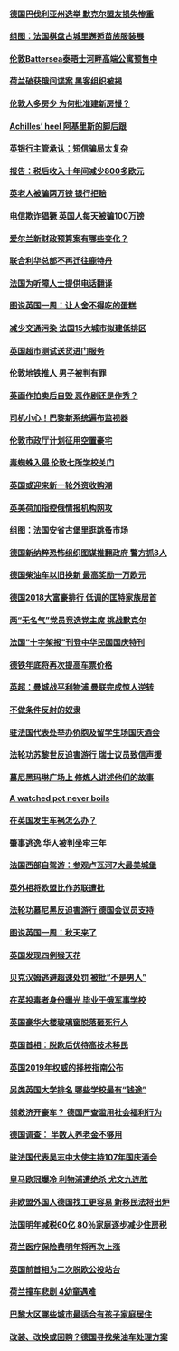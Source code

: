 #### [德国巴伐利亚州选举 默克尔盟友损失惨重](../pages/nsc974/n10783385.md?t=10150034) 

#### [组图：法国棋盘古城里邂逅苗族服装展](../pages/nsc974/n10781596.md?t=10150034) 

#### [伦敦Battersea泰晤士河畔高端公寓预售中](../pages/nsc974/n10780029.md?t=10150034) 

#### [荷兰破获俄间谍案 黑客组织被揭](../pages/nsc974/n10779265.md?t=10150034) 

#### [伦敦人多房少 为何批准建新房慢？](../pages/nsc974/n10779376.md?t=10150034) 

#### [Achilles’ heel 阿基里斯的脚后跟](../pages/nsc974/n10779364.md?t=10150034) 

#### [英银行主管承认：短信骗局太复杂](../pages/nsc974/n10779357.md?t=10150034) 

#### [报告：税后收入十年间减少800多欧元](../pages/nsc974/n10779342.md?t=10150034) 

#### [英老人被骗两万镑 银行拒赔](../pages/nsc974/n10779353.md?t=10150034) 

#### [电信欺诈猖獗 英国人每天被骗100万镑](../pages/nsc974/n10779322.md?t=10150034) 

#### [爱尔兰新财政预算案有哪些变化？](../pages/nsc974/n10779332.md?t=10150034) 

#### [联合利华总部不再迁往鹿特丹](../pages/nsc974/n10779315.md?t=10150034) 

#### [法国为听障人士提供电话翻译](../pages/nsc974/n10776654.md?t=10150034) 

#### [图说英国一周：让人舍不得吃的蛋糕](../pages/nsc974/n10776635.md?t=10150034) 

#### [减少交通污染 法国15大城市拟建低排区](../pages/nsc974/n10776580.md?t=10150034) 

#### [英国超市测试送货进门服务](../pages/nsc974/n10776623.md?t=10150034) 

#### [伦敦地铁推人 男子被判有罪](../pages/nsc974/n10776609.md?t=10150034) 

#### [英画作拍卖后自毁 恶作剧还是作秀？](../pages/nsc974/n10776576.md?t=10150034) 

#### [司机小心！巴黎新系统遍布监视器](../pages/nsc974/n10776510.md?t=10150034) 

#### [伦敦市政厅计划征用空置豪宅](../pages/nsc974/n10776569.md?t=10150034) 

#### [毒蜘蛛入侵 伦敦七所学校关门](../pages/nsc974/n10776564.md?t=10150034) 

#### [英国或迎来新一轮外资收购潮](../pages/nsc974/n10776549.md?t=10150034) 

#### [英美荷加指控俄情报机构网攻](../pages/nsc974/n10776535.md?t=10150034) 

#### [组图：法国安省古堡里逛跳蚤市场](../pages/nsc974/n10775210.md?t=10150034) 

#### [德国新纳粹恐怖组织图谋推翻政府 警方抓8人](../pages/nsc974/n10774321.md?t=10150034) 

#### [德国柴油车以旧换新 最高奖励一万欧元](../pages/nsc974/n10774269.md?t=10150034) 

#### [德国2018大富豪排行 低调的匡特家族居首](../pages/nsc974/n10774023.md?t=10150034) 

#### [两“无名气”党员竞选党主席 挑战默克尔](../pages/nsc974/n10774533.md?t=10150034) 

#### [法国“十字架报”刊登中华民国国庆特刊](../pages/nsc974/n10774543.md?t=10150034) 

#### [德铁年底将再次提高车票价格](../pages/nsc974/n10774155.md?t=10150034) 

#### [英超：曼城战平利物浦 曼联完成惊人逆转](../pages/nsc974/n10773638.md?t=10150034) 

#### [不做条件反射的奴隶](../pages/nsc974/n10771821.md?t=10150034) 

#### [驻法国代表处举办侨胞及留学生场国庆酒会](../pages/nsc974/n10769921.md?t=10150034) 

#### [法轮功苏黎世反迫害游行 瑞士议员致信声援](../pages/nsc974/n10767250.md?t=10150034) 

#### [慕尼黑玛琳广场上 修炼人讲述他们的故事](../pages/nsc974/n10762990.md?t=10150034) 

#### [A watched pot never boils](../pages/nsc974/n10763822.md?t=10150034) 

#### [在英国发生车祸怎么办？](../pages/nsc974/n10763811.md?t=10150034) 

#### [肇事逃逸 华人被判坐牢三年](../pages/nsc974/n10763799.md?t=10150034) 

#### [法国西部自驾游：参观卢瓦河7大最美城堡](../pages/nsc974/n10760218.md?t=10150034) 

#### [英外相将欧盟比作苏联遭批](../pages/nsc974/n10761274.md?t=10150034) 

#### [法轮功慕尼黑反迫害游行 德国会议员支持](../pages/nsc974/n10760664.md?t=10150034) 

#### [图说英国一周：秋天来了](../pages/nsc974/n10761380.md?t=10150034) 

#### [英国发现四例猴天花](../pages/nsc974/n10761362.md?t=10150034) 

#### [贝克汉姆逃避超速处罚 被批“不是男人”](../pages/nsc974/n10761349.md?t=10150034) 

#### [在英投毒者身份曝光 毕业于俄军事学校](../pages/nsc974/n10761338.md?t=10150034) 

#### [英国豪华大楼玻璃窗脱落砸死行人](../pages/nsc974/n10761334.md?t=10150034) 

#### [英国首相：脱欧后优待高技术移民](../pages/nsc974/n10761323.md?t=10150034) 

#### [英国2019年权威的择校指南公布](../pages/nsc974/n10761253.md?t=10150034) 

#### [另类英国大学排名 哪些学校最有“钱途”](../pages/nsc974/n10760972.md?t=10150034) 

#### [领救济开豪车？ 德国严查滥用社会福利行为](../pages/nsc974/n10760730.md?t=10150034) 

#### [德国调查：  半数人养老金不够用](../pages/nsc974/n10760552.md?t=10150034) 

#### [驻法国代表吴志中大使主持107年国庆酒会](../pages/nsc974/n10760458.md?t=10150034) 

#### [皇马欧冠爆冷 利物浦遭绝杀 尤文九连胜](../pages/nsc974/n10759476.md?t=10150034) 

#### [非欧盟外国人德国找工更容易 新移民法将出炉](../pages/nsc974/n10758904.md?t=10150034) 

#### [法国明年减税60亿 80％家庭逐步减少住房税](../pages/nsc974/n10758112.md?t=10150034) 

#### [荷兰医疗保险费明年将再次上涨](../pages/nsc974/n10758614.md?t=10150034) 

#### [英国前首相为二次脱欧公投站台](../pages/nsc974/n10756382.md?t=10150034) 

#### [荷兰撞车悲剧 4幼童遇难](../pages/nsc974/n10758529.md?t=10150034) 

#### [巴黎大区哪些城市最适合有孩子家庭居住](../pages/nsc974/n10758451.md?t=10150034) 

#### [改装、改换或回购？德国寻找柴油车处理方案](../pages/nsc974/n10755781.md?t=10150034) 

